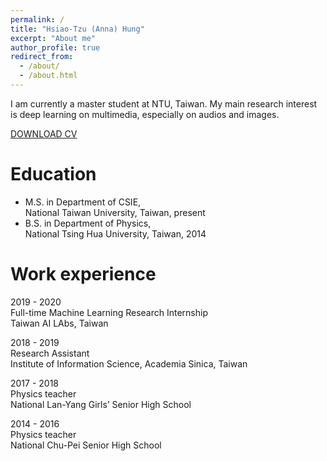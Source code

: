 ```yaml
---
permalink: /
title: "Hsiao-Tzu (Anna) Hung"
excerpt: "About me"
author_profile: true
redirect_from: 
  - /about/
  - /about.html
---
```


I am currently a master student at NTU, Taiwan. My main research interest is deep learning on multimedia, especially on audios and images.

[DOWNLOAD CV](https://annahung31.github.io/files/Anna_resume_2020.pdf)


Education
======

* M.S. in Department of CSIE,  
National Taiwan University, Taiwan, present
* B.S. in Department of Physics,  
National Tsing Hua University, Taiwan, 2014



Work experience
======

2019 - 2020  
Full-time Machine Learning Research Internship  
Taiwan AI LAbs, Taiwan  

2018 - 2019  
Research Assistant  
Institute of Information Science, Academia Sinica, Taiwan  

2017 - 2018  
Physics teacher  
National Lan-Yang Girls’ Senior High School  

2014 - 2016  
Physics teacher  
National Chu-Pei Senior High School  



